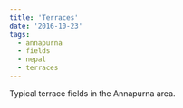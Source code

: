 ```yaml
---
title: 'Terraces'
date: '2016-10-23'
tags:
  - annapurna
  - fields
  - nepal
  - terraces
---
```


Typical terrace fields in the Annapurna area.
